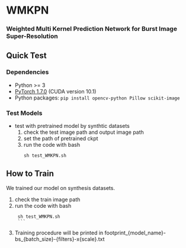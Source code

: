 # WMKPN

### Weighted Multi Kernel Prediction Network for Burst Image Super-Resolution

## Quick Test
### Dependencies
- Python >= 3
- [PyTorch 1.7.0](https://pytorch.org/) (CUDA version 10.1) 
- Python packages:  `pip install opencv-python Pillow scikit-image `

### Test Models

- test with pretrained model by synthtic datasets
   1. check the test image path and output image path
   2. set the path of pretrained ckpt 
   3. run the code with bash
        ```
        sh test_WMKPN.sh 
        ```  

## How to Train
We trained our model on synthesis datasets.

 1. check the train image path
 2. run the code with bash
       ```
        sh test_WMKPN.sh 
        ```
 3. Training procedure will be printed in footprint_{model_name}-bs_{batch_size}-{filters}-x{scale}.txt
        
